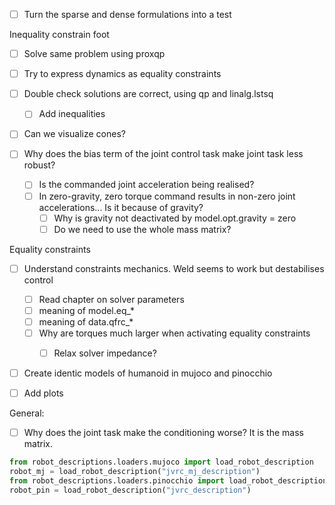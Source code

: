 - [ ] Turn the sparse and dense formulations into a test

Inequality constrain foot
- [ ] Solve same problem using proxqp
- [ ] Try to express dynamics as equality constraints
- [ ] Double check solutions are correct, using qp and linalg.lstsq
  - [ ] Add inequalities
- [ ] Can we visualize cones?

- [ ] Why does the bias term of the joint control task make joint task less robust?
  - [ ] Is the commanded joint acceleration being realised?
  - [ ] In zero-gravity, zero torque command results in non-zero joint accelerations... Is it because of gravity?
    - [ ] Why is gravity not deactivated by model.opt.gravity = zero
    - [ ] Do we need to use the whole mass matrix?

Equality constraints
- [ ] Understand constraints mechanics. Weld seems to work but destabilises control
  - [ ] Read chapter on solver parameters
  - [ ] meaning of model.eq_*
  - [ ] meaning of data.qfrc_*
  - [ ] Why are torques much larger when activating equality constraints
    - [ ] Relax solver impedance?


- [ ] Create identic models of humanoid in mujoco and pinocchio

- [ ] Add plots

General:
  - [ ] Why does the joint task make the conditioning worse? It is the mass matrix.
```python
from robot_descriptions.loaders.mujoco import load_robot_description
robot_mj = load_robot_description("jvrc_mj_description")
from robot_descriptions.loaders.pinocchio import load_robot_description
robot_pin = load_robot_description("jvrc_description")
```
